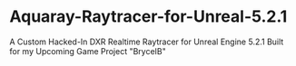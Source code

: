# Aquaray-Raytracer-for-Unreal-5.2.1
A Custom Hacked-In DXR Realtime Raytracer for Unreal Engine 5.2.1 Built for my Upcoming Game Project "BryceIB"

